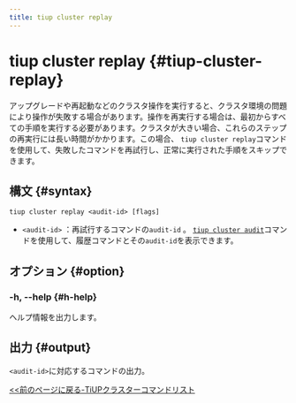 ```yaml
---
title: tiup cluster replay
---
```


# tiup cluster replay {#tiup-cluster-replay}

アップグレードや再起動などのクラスタ操作を実行すると、クラスタ環境の問題により操作が失敗する場合があります。操作を再実行する場合は、最初からすべての手順を実行する必要があります。クラスタが大きい場合、これらのステップの再実行には長い時間がかかります。この場合、 `tiup cluster replay`コマンドを使用して、失敗したコマンドを再試行し、正常に実行された手順をスキップできます。

## 構文 {#syntax}

```shell
tiup cluster replay <audit-id> [flags]
```

-   `<audit-id>` ：再試行するコマンドの`audit-id` 。 [`tiup cluster audit`](/tiup/tiup-component-cluster-audit.md)コマンドを使用して、履歴コマンドとその`audit-id`を表示できます。

## オプション {#option}

### -h, --help {#h-help}

ヘルプ情報を出力します。

## 出力 {#output}

`<audit-id>`に対応するコマンドの出力。

[&lt;&lt;前のページに戻る-TiUPクラスターコマンドリスト](/tiup/tiup-component-cluster.md#command-list)
